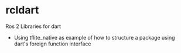 # rcldart
Ros 2 Libraries for dart

- Using tflite_native as example of how to structure a package using dart's foreign function interface